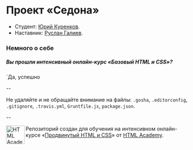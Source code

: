 # Проект «Седона»

* Студент: [Юрий Куренков](https://htmlacademy.ru/profile/id80269).
* Наставник: [Руслан Галиев](https://htmlacademy.ru/profile/id65667).

### Немного о себе

##### Вы прошли интенсивный онлайн-курс «Базовый HTML и CSS»?
`Да, успешно

--

Не удаляйте и не обращайте внимание на файлы: `.gosha`, `.editorconfig`, `.gitignore`, `.travis.yml`, `Gruntfile.js`, `package.json`.

--

<a href="https://htmlacademy.ru/advanced_intensive"><img align="left" width="50" height="50" title="HTML Academy" src="https://htmlacademy.ru/static/img/logo-github.svg"></a>

Репозиторий создан для обучения на интенсивном онлайн-курсе «[Продвинутый HTML и CSS](https://htmlacademy.ru/advanced_intensive)» от [HTML Academy](https://htmlacademy.ru).

